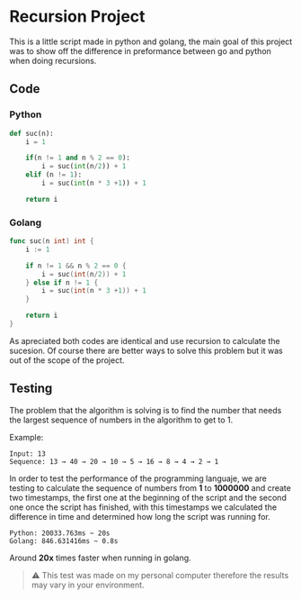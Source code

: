 # Recursion Project
This is a little script made in python and golang, the main goal of this project was to show off the difference in preformance between go and python when doing recursions.

## Code
### Python
```python
def suc(n):
    i = 1

    if(n != 1 and n % 2 == 0):
        i = suc(int(n/2)) + 1
    elif (n != 1):
        i = suc(int(n * 3 +1)) + 1

    return i
```

### Golang

```go
func suc(n int) int {
    i := 1

    if n != 1 && n % 2 == 0 {
        i = suc(int(n/2)) + 1
    } else if n != 1 {
        i = suc(int(n * 3 +1)) + 1
    }

    return i
}
```

As apreciated both codes are identical and use recursion to calculate the sucesion. Of course there are better ways to solve this problem but it was out of the scope of the project.

## Testing
The problem that the algorithm is solving is to find the number that needs the largest sequence of numbers in the algorithm to get to 1.

Example:

    Input: 13
    Sequence: 13 → 40 → 20 → 10 → 5 → 16 → 8 → 4 → 2 → 1

In order to test the performance of the programming languaje, we are testing to calculate the sequence of numbers from **1** to **1000000** and create two timestamps, the first one at the beginning of the script and the second one once the script has finished, with this timestamps we calculated the difference in time and determined how long the script was running for.

    Python: 20033.763ms ~ 20s
    Golang: 846.631416ms ~ 0.8s

Around **20x** times faster when running in golang.

> :warning: This test was made on my personal computer therefore the    results may vary in your environment.

